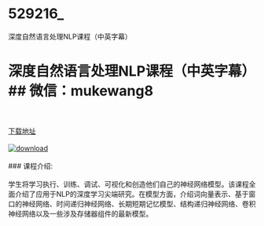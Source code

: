 # 529216_
深度自然语言处理NLP课程（中英字幕）
# 深度自然语言处理NLP课程（中英字幕）## 微信：mukewang8
<br/></br>[下载地址](http://www.36tz.cn/article/529216 "下载地址")
<br/></br>[![download](http://36tz.cn/muke_img/2019_12_356-24-300x99.jpg "下载地址")](http://www.36tz.cn/article/529216 "下载地址")
<br/></br>### 课程介绍:<br/></br>学生将学习执行、训练、调试、可视化和创造他们自己的神经网络模型。该课程全面介绍了应用于NLP的深度学习尖端研究。在模型方面，介绍词向量表示、基于窗口的神经网络、时间递归神经网络、长期短期记忆模型、结构递归神经网络、卷积神经网络以及一些涉及存储器组件的最新模型。


 
